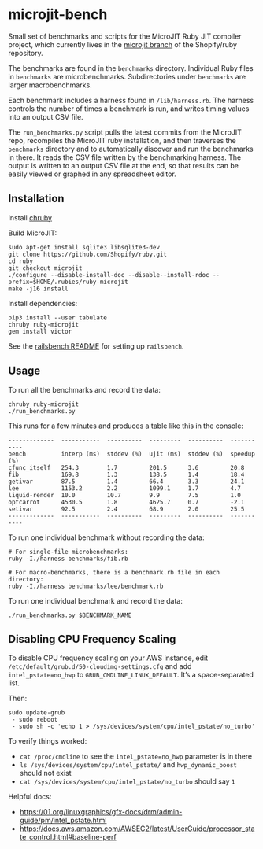 microjit-bench
==============

Small set of benchmarks and scripts for the MicroJIT Ruby JIT compiler project, which currently lives in
the [microjit branch](https://github.com/Shopify/ruby/tree/microjit) of the Shopify/ruby repository.

The benchmarks are found in the `benchmarks` directory. Individual Ruby files
in `benchmarks` are microbenchmarks. Subdirectories under `benchmarks` are
larger macrobenchmarks.

Each benchmark includes a harness found in `/lib/harness.rb`. The harness
controls the number of times a benchmark is run, and writes timing values
into an output CSV file.

The `run_benchmarks.py` script pulls the latest commits from the MicroJIT repo,
recompiles the MicroJIT ruby installation,
and then traverses the `benchmarks` directory and
to automatically discover and run the benchmarks in there. It reads the
CSV file written by the benchmarking harness. The output is written to
an output CSV file at the end, so that results can be easily viewed or
graphed in any spreadsheet editor.

## Installation

Install [chruby](https://github.com/postmodern/chruby)

Build MicroJIT:

```
sudo apt-get install sqlite3 libsqlite3-dev
git clone https://github.com/Shopify/ruby.git
cd ruby
git checkout microjit
./configure --disable-install-doc --disable--install-rdoc --prefix=$HOME/.rubies/ruby-microjit
make -j16 install
```

Install dependencies:
```
pip3 install --user tabulate
chruby ruby-microjit
gem install victor
```

See the [railsbench README](benchmarks/railsbench/README.md) for setting up `railsbench`.

## Usage

To run all the benchmarks and record the data:
```
chruby ruby-microjit
./run_benchmarks.py
```

This runs for a few minutes and produces a table like this in the console:
```
-------------  -----------  ----------  ---------  ----------  -----------
bench          interp (ms)  stddev (%)  ujit (ms)  stddev (%)  speedup (%)
cfunc_itself   254.3        1.7         201.5      3.6         20.8
fib            169.8        1.3         138.5      1.4         18.4
getivar        87.5         1.4         66.4       3.3         24.1
lee            1153.2       2.2         1099.1     1.7         4.7
liquid-render  10.0         10.7        9.9        7.5         1.0
optcarrot      4530.5       1.8         4625.7     0.7         -2.1
setivar        92.5         2.4         68.9       2.0         25.5
-------------  -----------  ----------  ---------  ----------  -----------
```

To run one individual benchmark without recording the data:
```
# For single-file microbenchmarks:
ruby -I./harness benchmarks/fib.rb

# For macro-benchmarks, there is a benchmark.rb file in each directory:
ruby -I./harness benchmarks/lee/benchmark.rb
```

To run one individual benchmark and record the data:
```
./run_benchmarks.py $BENCHMARK_NAME
```

## Disabling CPU Frequency Scaling

To disable CPU frequency scaling on your AWS instance, edit `/etc/default/grub.d/50-cloudimg-settings.cfg` and add `intel_pstate=no_hwp` to `GRUB_CMDLINE_LINUX_DEFAULT`. It’s a space-separated list.

Then:
```
sudo update-grub
 - sudo reboot
 - sudo sh -c 'echo 1 > /sys/devices/system/cpu/intel_pstate/no_turbo'
```

To verify things worked:
 - `cat /proc/cmdline` to see the `intel_pstate=no_hwp` parameter is in there
 - `ls /sys/devices/system/cpu/intel_pstate/` and `hwp_dynamic_boost` should not exist
 - `cat /sys/devices/system/cpu/intel_pstate/no_turbo` should say `1`

Helpful docs:
 - https://01.org/linuxgraphics/gfx-docs/drm/admin-guide/pm/intel_pstate.html
 - https://docs.aws.amazon.com/AWSEC2/latest/UserGuide/processor_state_control.html#baseline-perf
